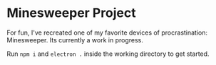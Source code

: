 # Minesweeper Project

For fun, I've recreated one of my favorite devices of procrastination: Minesweeper. Its currently a work in progress. 

Run `npm i` and `electron .` inside the working directory to get started.
